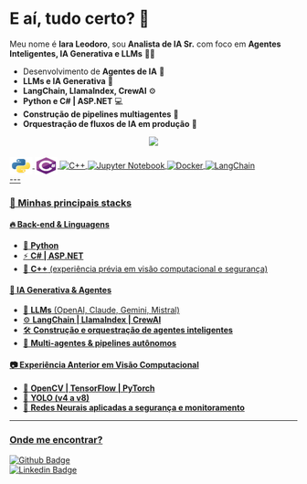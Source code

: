 # E aí, tudo certo? 👋

Meu nome é **Iara Leodoro**, sou **Analista de IA Sr.** com foco em **Agentes Inteligentes, IA Generativa e LLMs** 👩‍💻  

- Desenvolvimento de **Agentes de IA** 🤖  
- **LLMs e IA Generativa** 🧠  
- **LangChain, LlamaIndex, CrewAI** ⚙️  
- **Python e C# | ASP.NET** 💻  
- **Construção de pipelines multiagentes** 🔄  
- **Orquestração de fluxos de IA em produção** 🚀  

<div align="center">
  <a href="https://github.com/yara-leodoro">
    
  <img height="180em" src="https://github-readme-stats.vercel.app/api/top-langs/?username=yara-leodoro&layout=compact&langs_count=7&theme=buefy"/>
   
</div>
<div style="display: inline_block"><br>

  <img align="center" alt="Python" height="30" width="40" src="https://raw.githubusercontent.com/devicons/devicon/master/icons/python/python-original.svg">
  <img align="center" alt="CSharp" height="30" width="40" src="https://raw.githubusercontent.com/devicons/devicon/master/icons/csharp/csharp-original.svg">
  <img align="center" alt="C++" height="30" width="40"src="https://cdn.jsdelivr.net/gh/devicons/devicon/icons/cplusplus/cplusplus-original.svg">
  <img align="center" alt="Jupyter Notebook" height="30" width="40" src="https://cdn.jsdelivr.net/gh/devicons/devicon/icons/jupyter/jupyter-original.svg" />
  <img align="center" alt="Docker" height="30" width="40" src="https://cdn.jsdelivr.net/gh/devicons/devicon/icons/docker/docker-original.svg">
  <img align="center" alt="LangChain" height="30" width="30" src="https://avatars.githubusercontent.com/u/126733545?s=200&v=4">
</div>
---

### 🚀 Minhas principais stacks  

#### 🔥 Back-end & Linguagens  
- 🐍 **Python**  
- ⚡ **C# | ASP.NET**  
- 👾 **C++** (experiência prévia em visão computacional e segurança)  

#### 🧠 IA Generativa & Agentes  
- 🤖 **LLMs** (OpenAI, Claude, Gemini, Mistral)  
- ⚙️ **LangChain | LlamaIndex | CrewAI**  
- 🛠️ **Construção e orquestração de agentes inteligentes**  
- 🔄 **Multi-agentes & pipelines autônomos**  

#### 📷 Experiência Anterior em Visão Computacional  
- 🧪 **OpenCV | TensorFlow | PyTorch**  
- 🤖 **YOLO (v4 a v8)**  
- 🧠 **Redes Neurais aplicadas a segurança e monitoramento**  

---

### Onde me encontrar? 

[![Github Badge](https://img.shields.io/badge/-Github-000?style=flat-square&logo=Github&logoColor=white&link=https://github.com/yara-leodoro)](https://github.com/yara-leodoro)  
[![Linkedin Badge](https://img.shields.io/badge/-LinkedIn-blue?style=flat-square&logo=Linkedin&logoColor=white&link=https://www.linkedin.com/in/iara-leodoro-82b2a114a/)](https://www.linkedin.com/in/iara-leodoro-82b2a114a/)  
